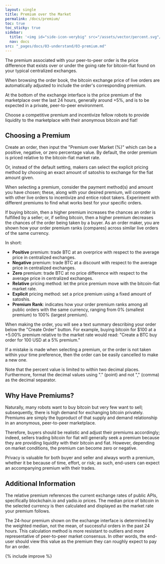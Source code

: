 ```yaml
---
layout: single
title: Premium over the Market
permalink: /docs/premium/
toc: true
toc_sticky: true
sidebar:
  title: '<img id="side-icon-verybig" src="/assets/vector/percent.svg"/>Premium'
  nav: docs
src: "_pages/docs/03-understand/03-premium.md"
---
```


The premium associated with your peer-to-peer order is the price difference that exists over or under the going rate for bitcoin-fiat found on your typical centralized exchanges.

When browsing the order book, the bitcoin exchange price of live orders are automatically adjusted to include the order's corresponding premium.

At the bottom of the exchange interface is the price premium of the marketplace over the last 24 hours, generally around +5%, and is to be expected in a private, peer-to-peer environment.

Choose a competitive premium and incentivize fellow robots to provide liquidity to the marketplace with their anonymous bitcoin and fiat!

## **Choosing a Premium**

Create an order, then input the "Premium over Market (%)" which can be a positive, negative, or zero percentage value. By default, the order premium is priced relative to the bitcoin-fiat market rate.

Or, instead of the default setting, makers can select the explicit pricing method by choosing an exact amount of satoshis to exchange for the fiat amount given.

When selecting a premium, consider the payment method(s) and amount you have chosen; these, along with your desired premium, will compete with other live orders to incentivize and entice robot takers. Experiment with different premiums to find what works best for your specific orders.

If buying bitcoin, then a higher premium increases the chances an order is fulfilled by a seller; or, if selling bitcoin, then a higher premium decreases the chances of the order being taken by a buyer. As an order maker, you are shown how your order premium ranks (compares) across similar live orders of the same currency.

In short:
* **Positive** premium: trade BTC at an overprice with respect to the average price in centralized exchanges.
* **Negative** premium: trade BTC at a discount with respect to the average price in centralized exchanges.
* **Zero** premium: trade BTC at no price difference with respect to the average price in centralized exchanges.
* **Relative** pricing method: let the price premium move with the bitcoin-fiat market rate.
* **Explicit** pricing method: set a price premium using a fixed amount of satoshis.
* **Premium Rank**: indicates how your order premium ranks among all public orders with the same currency, ranging from 0% (smallest premium) to 100% (largest premium).

When making the order, you will see a text summary describing your order below the "Create Order" button. For example, buying bitcoin for $100 at a +5.00% premium relative to the market rate would read: "Create a BTC buy order for 100 USD at a 5% premium."

If a mistake is made when selecting a premium, or the order is not taken within your time preference, then the order can be easily cancelled to make a new one.

Note that the percent value is limited to within two decimal places. Furthermore, format the decimal values using "." (point) and not "," (comma) as the decimal separator.

## **Why Have Premiums?**

Naturally, many robots want to buy bitcoin but very few want to sell; subsequently, there is high demand for exchanging bitcoin privately. Premiums are simply the byproduct of that supply and demand relationship in an anonymous, peer-to-peer marketplace.

Therefore, buyers should be realistic and adjust their premiums accordingly; indeed, sellers trading bitcoin for fiat will generally seek a premium because they are providing liquidity with their bitcoin and fiat. However, depending on market conditions, the premium can become zero or negative.

Privacy is valuable for both buyer and seller and always worth a premium, whether it be because of time, effort, or risk; as such, end-users can expect an accompanying premium with their trades.

## **Additional Information**

The relative premium references the current exchange rates of public APIs, specifically blockchain.io and yadio.io prices. The median price of bitcoin in the selected currency is then calculated and displayed as the market rate your premium follows.

The 24-hour premium shown on the exchange interface is determined by the weighted median, not the mean, of successful orders in the past 24 hours. This calculation method is more resistant to outliers and more representative of peer-to-peer market consensus. In other words, the end-user should view this value as the premium they can roughly expect to pay for an order.

{% include improve %}
